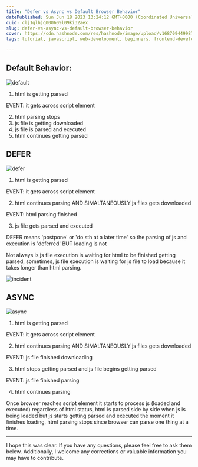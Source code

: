 ```yaml
---
title: "Defer vs Async vs Default Browser Behavior"
datePublished: Sun Jun 18 2023 13:24:12 GMT+0000 (Coordinated Universal Time)
cuid: clj1glhjq000609l09ki32aex
slug: defer-vs-async-vs-default-browser-behavior
cover: https://cdn.hashnode.com/res/hashnode/image/upload/v1687094499870/9bb397b9-6f02-4710-89d1-ae04b944a8c3.png
tags: tutorial, javascript, web-development, beginners, frontend-development

---
```


## Default Behavior:

![default](https://upload.wikimedia.org/wikipedia/commons/8/8f/Default_behavior_of_browser_when_parsing_html.png)

1. html is getting parsed

EVENT: it gets across script element

2. html parsing stops
3. js file is getting downloaded
4. js file is parsed and executed
5. html continues getting parsed

## DEFER

![defer](https://upload.wikimedia.org/wikipedia/commons/8/8b/Browser_behavior_when_defer_attribute_is_added_to_script_element.png)

1.  html is getting parsed

EVENT: it gets across script element

2.  html continues parsing AND SIMALTANEOUSLY js files gets downloaded

EVENT: html parsing finished

3.  js file gets parsed and executed

DEFER means 'postpone' or 'do sth at a later time' so the parsing of js and execution is 'deferred' BUT loading is not

Not always is js file execution is waiting for html to be finished getting parsed, sometimes, js file execution is waiting for js file to load because it takes longer than html parsing.

![incident](https://upload.wikimedia.org/wikipedia/commons/f/f6/Incidence_of_browser_reading_html.png)

## ASYNC

![async](https://upload.wikimedia.org/wikipedia/commons/a/a9/Browser_behavior_when_async_attribute_is_added_to_script_element.png)

1.  html is getting parsed

EVENT: it gets across script element

2.  html continues parsing AND SIMALTANEOUSLY js files gets downloaded

EVENT: js file finished downloading

3. html stops getting parsed and js file begins getting parsed

EVENT: js file finished parsing

4. html continues parsing

Once browser reaches script element it starts to process js (loaded and executed) regardless of html status, html is parsed side by side when js is being loaded but js starts getting parsed and executed the moment it finishes loading, html parsing stops since browser can parse one thing at a time.

---

I hope this was clear. If you have any questions, please feel free to ask them below. Additionally, I welcome any corrections or valuable information you may have to contribute.
